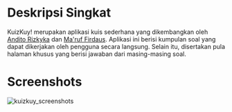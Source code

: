 # Deskripsi Singkat
KuizKuy! merupakan aplikasi kuis sederhana yang dikembangkan oleh [Andito Rizkyka](https://github.com/anditorizkyka) dan [Ma'ruf Firdaus](https://github.com/maruffirdaus). Aplikasi ini berisi kumpulan soal yang dapat dikerjakan oleh pengguna secara langsung. Selain itu, disertakan pula halaman khusus yang berisi jawaban dari masing-masing soal.
# Screenshots
![kuizkuy_screenshots](https://github.com/maruffirdaus/kuizkuy/assets/98886727/d746a183-43ac-400c-8119-411885b84c35)
